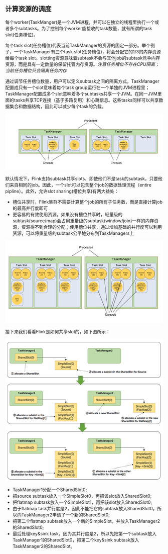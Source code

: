 ## 计算资源的调度
每个worker(TaskManger)是一个JVM进程，并可以在独立的线程里执行一个或者多个subtasks。为了控制每个worker能接收的task数量，就有所谓的task slot(任务槽位)。

每个task slot(任务槽位)代表当前TaskManager的资源的固定一部分。举个例子，一个TaskManager有三个task slot(任务槽位)，将会分配它的1/3的内存资源给每个task slot。slotting资源意味着subtask不会与其他job的subtask竞争内存资源，而是具有一定数量的保留托管内存资源。*注意任务槽位不存在CPU隔离；当前任务槽位只会隔离任务内存*

通过调节任务槽位数量，用户可以定义subtask之间的隔离方式。TaskManager配置成只有一个slot意味着每个task group运行在一个单独的JVM进程里；TaskManager配置成多个slot意味着多个subtasks共享一个JVM。在同一JVM里面的tasks共享TCP连接（基于多路复用）和心跳信息。这些tasks同样可以共享数据集合和数据结构，因此可以减少每个task的负载。

![task slot 1](../../pics/flink/task_slot_1.png)

默认情况下，Flink支持subtask共享slots，即使他们不是task的subtask，只要他们来自相同的job。因此，一个slot可以包含整个job的数据处理流程（entire pipline）。此外，允许slot sharing(槽位共享)有两大益处：

  - 槽位共享时，Flink集群不需要计算整个job的所有子任务数，而是直接计算job的最高并行度即可
  - 更容易的有效使用资源。如果没有槽位共享时，轻量级的subtask(source/map)会占用重量级的subtask(window/join)一样的内存资源，资源得不到合理的分配；使用槽位共享，通过增加基础的并行度可以利用资源，可以将重量级的subtask公平地分布到TaskManagers上

![task slot 2](../../pics/flink/task_slot_2.png)

接下来我们看看Flink是如何共享slot的，如下图所示：

![shared slot](../../pics/flink/sharedslot.png)

  - TaskManager1分配一个SharedSlot0;
  - 把source subtask放入一个SimpleSlot0，再把该slot放入SharedSlot0;
  - 把flatmap subtask放入一个SimpleSlot1，再把该slot放入SharedSlot0;
  - 由于flatmap task并行度是2，因此不能把它的subtask放入SharedSlot0，所以向TaskManager2申请了一个新的SharedSlot0;
  - 把第二个flatmap subtask放入一个新的SimpleSlot，并放入TaskManager2的SharedSlot0;
  - 最后处理key&sink task，因为其并行度是2，所以先把第一个subtask放入TaskManager1的SharedSlot0，把第二个key&sink subtask放入TaskManager2的SharedSlot。
